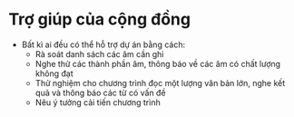 Trợ giúp của cộng đồng
======================

* Bất kì ai đều có thể hỗ trợ dự án bằng cách:
	* Rà soát danh sách các âm cần ghi
	* Nghe thử các thành phần âm, thông báo về các âm có chất lượng không đạt
	* Thử nghiệm cho chương trình đọc một lượng văn bản lớn, nghe kết quả và thông báo các từ có vấn đề
	* Nêu ý tưởng cải tiến chương trình
